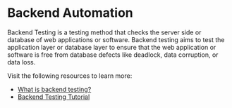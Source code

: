 # Backend Automation

Backend Testing is a testing method that checks the server side or database of web applications or software. Backend testing aims to test the application layer or database layer to ensure that the web application or software is free from database defects like deadlock, data corruption, or data loss.

Visit the following resources to learn more:

- [What is backend testing?](https://testinggenez.com/what-is-backend-testing-and-types/)
- [Backend Testing Tutorial](https://www.guru99.com/what-is-backend-testing.html)
